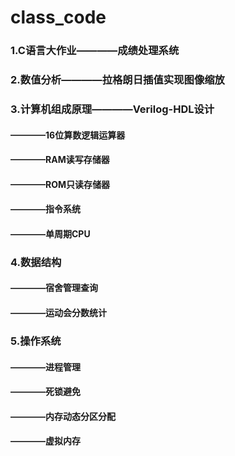 # class_code
### 1.C语言大作业————成绩处理系统
### 2.数值分析————拉格朗日插值实现图像缩放
### 3.计算机组成原理————Verilog-HDL设计
####  ————16位算数逻辑运算器
####  ————RAM读写存储器
####  ————ROM只读存储器
####  ————指令系统
####  ————单周期CPU
### 4.数据结构
####  ————宿舍管理查询
####  ————运动会分数统计
### 5.操作系统
####  ————进程管理
####  ————死锁避免
####  ————内存动态分区分配
####  ————虚拟内存
